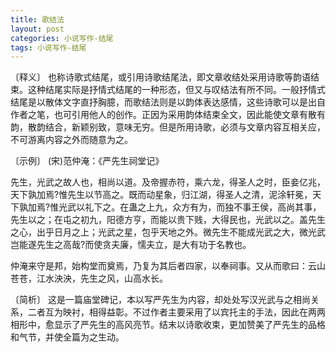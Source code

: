 ```yaml
---
title: 歌结法
layout: post
categories: 小说写作-结尾
tags: 小说写作-结尾
---
```


〔释义〕 也称诗歌式结尾，或引用诗歌结尾法，即文章收结处采用诗歌等韵语结束。这种结尾实际是抒情式结尾的一种形态，但又与叹结法有所不同。一般抒情式结尾是以散体文字直抒胸臆，而歌结法则是以韵体表达感情，这些诗歌可以是出自作者之笔，也可引用他人的创作。正因为采用韵体结束全文，因此能使文章有散有韵，散韵结合，新颖别致，意味无穷。但是所用诗歌，必须与文章内容互相关应，不可游离内容之外而随意为之。

〔示例〕 (宋)范仲淹：《严先生祠堂记》

先生，光武之故人也，相尚以道。及帝握赤符，乘六龙，得圣人之时，臣妾亿兆，天下孰加焉?惟先生以节高之。既而动星象，归江湖，得圣人之清，泥涂轩冕，天下孰加焉?惟光武以礼下之。在蛊之上九，众方有为，而独不事王侯，高尚其事，先生以之；在屯之初九，阳德方亨，而能以贵下贱，大得民也，光武以之。盖先生之心，出乎日月之上；光武之星，包乎天地之外。微先生不能成光武之大，微光武岂能遂先生之高哉?而使贪夫廉，懦夫立，是大有功于名教也。

仲淹来守是邦，始构堂而奠焉，乃复为其后者四家，以奉祠事。又从而歌曰：云山苍苍，江水泱泱，先生之风，山高水长。

〔简析〕 这是一篇庙堂碑记，本以写严先生为内容，却处处写汉光武与之相尚关系，二者互为映衬，相得益彰。不过作者主要采用了以宾托主的手法，因此在两两相形中，愈显示了严先生的高风亮节。结末以诗歌收束，更加赞美了严先生的品格和气节，并使全篇为之生动。 